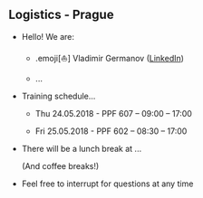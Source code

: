 ## Logistics - Prague

- Hello! We are:

  - .emoji[⛵] Vladimir Germanov ([LinkedIn](@@TRAINER_PROFILE@@))

  - ...

- Training schedule...

  - Thu 24.05.2018 - PPF 607 – 09:00 – 17:00

  - Fri 25.05.2018 - PPF 602 – 08:30 – 17:00

- There will be a lunch break at ...

  (And coffee breaks!)

- Feel free to interrupt for questions at any time

<!--
- Live feedback, questions, help: @@CHAT@@
-->
